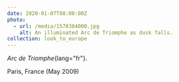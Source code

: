```yaml
---
date: 2020-01-07T08:00:00Z
photo:
  - url: /media/1578384000.jpg
    alt: An illuminated Arc de Triomphe as dusk falls.
collection: look_to_europe
---
```

*Arc de Triomphe*{lang="fr"}.

Paris, France (May 2009)

